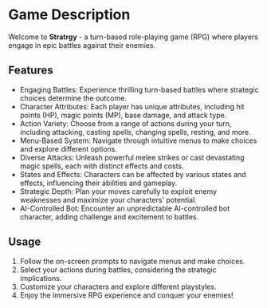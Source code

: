 # Game Description
Welcome to **Stratrgy** - a turn-based role-playing game (RPG) where players engage in epic battles against their enemies.

## Features
- Engaging Battles: Experience thrilling turn-based battles where strategic choices determine the outcome.
- Character Attributes: Each player has unique attributes, including hit points (HP), magic points (MP), base damage, and attack type.
- Action Variety: Choose from a range of actions during your turn, including attacking, casting spells, changing spells, resting, and more.
- Menu-Based System: Navigate through intuitive menus to make choices and explore different options.
- Diverse Attacks: Unleash powerful melee strikes or cast devastating magic spells, each with distinct effects and costs.
- States and Effects: Characters can be affected by various states and effects, influencing their abilities and gameplay.
- Strategic Depth: Plan your moves carefully to exploit enemy weaknesses and maximize your characters' potential.
- AI-Controlled Bot: Encounter an unpredictable AI-controlled bot character, adding challenge and excitement to battles.

## Usage
1. Follow the on-screen prompts to navigate menus and make choices.
2. Select your actions during battles, considering the strategic implications.
3. Customize your characters and explore different playstyles.
4. Enjoy the immersive RPG experience and conquer your enemies!
